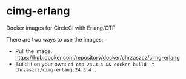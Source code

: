 # cimg-erlang
Docker images for CircleCI with Erlang/OTP

There are two ways to use the images:
* Pull the image: https://hub.docker.com/repository/docker/chrzaszcz/cimg-erlang
* Build it on your own: `cd otp-24.3.4 && docker build -t chrzaszcz/cimg-erlang:24.3.4 .`
